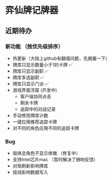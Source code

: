 # 弈仙牌记牌器


## 近期待办

### 新功能 （按优先级排序）
- 热更新（大陆上github有翻墙问题，先搁置一下）
- 牌库只显示数量小于1的卡牌 ✅
- 牌库只显示副职 ✅
- 牌库多选副职 ✅
- 牌库只显示门派 ✅
- 游戏界面浮窗 (开发中)
    - 客户端协同点击
    - 剩余卡牌
    - 追踪中的对战记录
- 手动修改牌库计数
- 一键应用推荐追踪卡牌
- 对不同的角色应用不同的追踪卡牌

### Bug
- 锻体总角色不显示体魄 （修复中）
- 支持Intel芯片mac （暂时解决了拥吻反馈）
- 对局刷新影响牌库
- 拔线影响数据写入

